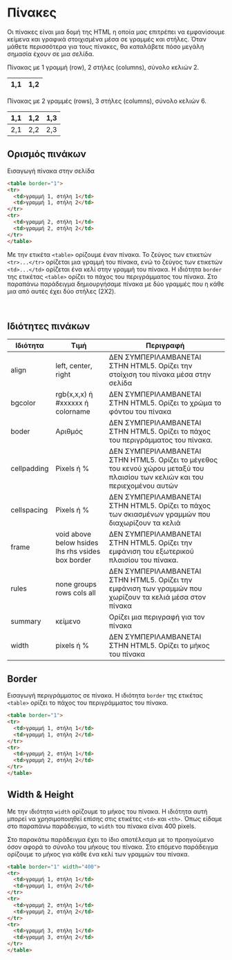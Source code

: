 # Πίνακες
Οι πίνακες είναι μια δομή της HTML η οποία μας επιτρέπει να εμφανίσουμε κείμενα και γραφικά στοιχισμένα μέσα σε γραμμές και στήλες. Όταν μάθετε περισσότερα για τους πίνακες, θα καταλάβετε πόσο μεγάλη σημασία έχουν σε μια σελίδα.

Πίνακας με 1 γραμμή (row), 2 στήλες (columns), σύνολο κελιών 2.

|1,1|1,2|
|---|---|

Πίνακας με 2 γραμμές (rows), 3 στήλες (columns), σύνολο κελιών 6.

|1,1|1,2|1,3 |
|---|---|---|
|2,1 | 2,2| 2,3|


## Ορισμός πινάκων
Εισαγωγή πίνακα στην σελίδα

```html
<table border="1">
<tr>
  <td>γραμμή 1, στήλη 1</td>
  <td>γραμμή 1, στήλη 2</td>
</tr>
<tr>
  <td>γραμμή 2, στήλη 1</td>
  <td>γραμμή 2, στήλη 2</td>
</tr>
</table>
```

Με την ετικέτα `<table>` ορίζουμε έναν πίνακα. Το ζεύγος των ετικετών `<tr>...</tr>` ορίζεται μια γραμμή του πίνακα, ενώ το ζεύγος των ετικετών `<td>...</td>` ορίζεται ένα κελί στην γραμμή του πίνακα. Η ιδιότητα `border` της ετικέτας `<table>` ορίζει το πάχος του περιγράμματος του πίνακα. Στο παραπάνω παράδειγμα δημιουργήσαμε πίνακα με δύο γραμμές που η κάθε μια από αυτές έχει δύο στήλες (2X2).

<br>

## Ιδιότητες πινάκων

|Ιδιότητα|Τιμή|Περιγραφή
|---|---|---|
|align| left, center, right| ΔΕΝ ΣΥΜΠΕΡΙΛΑΜΒΑΝΕΤΑΙ ΣΤΗΝ HTML5. Ορίζει την στοίχιση του πίνακα μέσα στην σελίδα |
|bgcolor| rgb(x,x,x) ή #xxxxxx ή colorname|ΔΕΝ ΣΥΜΠΕΡΙΛΑΜΒΑΝΕΤΑΙ ΣΤΗΝ HTML5. Ορίζει το χρώμα το φόντου του πίνακα |
|boder|Αριθμός|ΔΕΝ ΣΥΜΠΕΡΙΛΑΜΒΑΝΕΤΑΙ ΣΤΗΝ HTML5. Ορίζει το πάχος του περιγράμματος του πίνακα. |
|cellpadding| Pixels ή %|ΔΕΝ ΣΥΜΠΕΡΙΛΑΜΒΑΝΕΤΑΙ ΣΤΗΝ HTML5. Ορίζει το μέγεθος του κενού χώρου μεταξύ του πλαισίου των κελιών και του περιεχομένου αυτών |
|cellspacing| Pixels ή %|ΔΕΝ ΣΥΜΠΕΡΙΛΑΜΒΑΝΕΤΑΙ ΣΤΗΝ HTML5. Ορίζει το πάχος των σκιασμένων γραμμών που διαχωρίζουν τα κελιά |
|frame|void above below hsides lhs rhs vsides box border |ΔΕΝ ΣΥΜΠΕΡΙΛΑΜΒΑΝΕΤΑΙ ΣΤΗΝ HTML5. Ορίζει την εμφάνιση του εξωτερικού πλαισίου του πίνακα.|
|rules|none groups rows cols all|ΔΕΝ ΣΥΜΠΕΡΙΛΑΜΒΑΝΕΤΑΙ ΣΤΗΝ HTML5. Ορίζει την εμφάνιση των γραμμών που χωρίζουν τα κελιά μέσα στον πίνακα |
|summary|κείμενο|Ορίζει μια περιγραφή για τον πίνακα|
|width|pixels ή %|ΔΕΝ ΣΥΜΠΕΡΙΛΑΜΒΑΝΕΤΑΙ ΣΤΗΝ HTML5. Ορίζει το μήκος του πίνακα |

## Border
Εισαγωγή περιγράμματος σε πίνακα. Η ιδιότητα `border` της ετικέτας `<table>` ορίζει το πάχος του περιγράμματος του πίνακα.

```html
<table border="1">
<tr>
  <td>γραμμή 1, στήλη 1</td>
  <td>γραμμή 1, στήλη 2</td>
</tr>
<tr>
  <td>γραμμή 2, στήλη 1</td>
  <td>γραμμή 2, στήλη 2</td>
</tr>
</table>
```

## Width & Height

Με την ιδιότητα `width` ορίζουμε το μήκος του πίνακα. Η ιδιότητα αυτή μπορεί να χρησιμοποιηθεί επίσης στις ετικέτες `<td>` και `<th>`. Όπως είδαμε στο παραπάνω παράδειγμα, το `width` του πίνακα είναι 400 pixels. 

Στο παρακάτω παράδειγμα έχει το ίδιο αποτέλεσμα με το προηγούμενο όσον αφορά το σύνολο του μήκους του πίνακα. Στο επόμενο παράδειγμα ορίζουμε το μήκος για κάθε ένα κελί των γραμμών του πίνακα.

```html
<table border="1" width="400">
<tr>
  <td>γραμμή 1, στήλη 1</td>
  <td>γραμμή 1, στήλη 2</td>
</tr>
<tr>
  <td>γραμμή 2, στήλη 1</td>
  <td>γραμμή 2, στήλη 2</td>
</tr>
<tr>
  <td>γραμμή 3, στήλη 1</td>
  <td>γραμμή 3, στήλη 2</td>
</tr>
</table>
```

